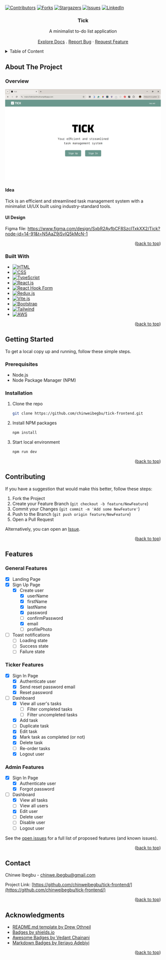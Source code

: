 <a name="readme-top"></a>


<!-- PROJECT SHIELDS -->
[![Contributors][contributors-shield]][contributors-url]
[![Forks][forks-shield]][forks-url]
[![Stargazers][stars-shield]][stars-url]
[![Issues][issues-shield]][issues-url]
[![LinkedIn][linkedin-shield]][linkedin-url]


<!-- PROJECT LOGO -->
<div align="center">
  <h3 align="center">Tick</h3>
  <p align="center">
    A minimalist to-do list application
    <br />
    <br />
    <a href="https://github.com/chinweibegbu/tick-frontend">Explore Docs</a>
    .
<!--     <a href="https://www.youtube.com/channel/UCRWhX1g2ADZKLWMflBtVNxQ">View Demo</a>
    · -->
    <a href="https://github.com/chinweibegbu/tick-frontend/issues">Report Bug</a>
    ·
    <a href="https://github.com/chinweibegbu/tick-frontend/issues">Request Feature</a>
  </p>  
</div>


<!-- TABLE OF CONTENT -->
<details>
  <summary>Table of Content</summary>
  <ul>
    <li>
      <a href="#about-the-project">About The Project</a>
      <ul>
        <li><a href="#overview">Overview</a></li>
        <li><a href="#built-with">Built With</a></li>
      </ul>
    </li>
    <li>
      <a href="#getting-started">Getting Started</a>
      <ul>
        <li><a href="#prerequisites">Prerequisites</a></li>
        <li><a href="#installation">Installation</a></li>
      </ul>
    </li>
    <li><a href="#features">Features</a></li>
    <li><a href="#contributing">Contributing</a></li>
    <li><a href="#contact">Contact</a></li>
    <li><a href="#acknowledgments">Acknowledgments</a></li>
  </ul>
</details>


<!-- ABOUT THE PROJECT -->
## About The Project

### Overview

[![Tick V1 Screenshot][product-screenshot]](https://chinwe-ibegbu-portfolio.onrender.com/)

#### Idea
Tick is an efficient and streamlined task management system with a minimalist UI/UX built using industry-standard tools. 

#### UI Design
Figma file: https://www.figma.com/design/SxbR2AyfbCF8SzcITxkXX2/Tick?node-id=14-91&t=N5AaZ9jSvlQ5kMcN-1

<p align="right">(<a href="#readme-top">back to top</a>)</p>


### Built With

* [![HTML][HTML]][HTML-url]
* [![CSS][CSS]][CSS-url]
* [![TypeScript][TypeScript]][TypeScript-url]
* [![React.js][React.js]][React-url]
* [![React Hook Form][React Hook Form]][React Hook Form-url]
* [![Redux.js][Redux.js]][Redux-url]
* [![Vite.js][Vite.js]][Vite-url]
* [![Bootstrap][Bootstrap]][Bootstrap-url]
* [![Tailwind][Tailwind]][Bootstrap-url]
* [![AWS][AWS]][AWS-url]

<p align="right">(<a href="#readme-top">back to top</a>)</p>


<!-- GETTING STARTED -->
## Getting Started

To get a local copy up and running, follow these simple steps.

### Prerequisites

* Node.js
* Node Package Manager (NPM)

### Installation

1. Clone the repo
   ```sh
   git clone https://github.com/chinweibegbu/tick-frontend.git
   ```
3. Install NPM packages
   ```sh
   npm install
   ```
4. Start local environment
   ```sh
   npm run dev
   ```

<p align="right">(<a href="#readme-top">back to top</a>)</p>


<!-- CONTRIBUTING -->
## Contributing

If you have a suggestion that would make this better, follow these steps:

1. Fork the Project
2. Create your Feature Branch (`git checkout -b feature/NewFeature`)
3. Commit your Changes (`git commit -m 'Add some NewFeature'`)
4. Push to the Branch (`git push origin feature/NewFeature`)
5. Open a Pull Request

Alternatively, you can open an [Issue](https://github.com/chinweibegbu/tick-frontend/issues).

<p align="right">(<a href="#readme-top">back to top</a>)</p>


<!-- FEATURES -->
## Features
### General Features
- [x] Landing Page
- [x] Sign Up Page
  - [x] Create user
    - [x] userName
    - [x] firstName
    - [x] lastName
    - [x] password
    - [ ] confirmPassword
    - [x] email
    - [ ] profilePhoto
- [ ] Toast notifications
  - [ ] Loading state
  - [ ] Success state
  - [ ] Failure state

### Ticker Features
- [x] Sign In Page
  - [x] Authenticate user
  - [x] Send reset password email
  - [x] Reset password
- [ ] Dashboard
  - [x] View all user's tasks
    - [ ] Filter completed tasks
    - [ ] Filter uncompleted tasks
  - [x] Add task
  - [ ] Duplicate task
  - [x] Edit task
  - [x] Mark task as completed (or not)
  - [x] Delete task
  - [ ] Re-order tasks
  - [x] Logout user

### Admin Features
- [x] Sign In Page
  - [x] Authenticate user
  - [x] Forgot password
- [ ] Dashboard
  - [x] View all tasks
  - [ ] View all users
  - [x] Edit user
  - [ ] Delete user
  - [ ] Disable user
  - [ ] Logout user

See the [open issues](https://github.com/chinweibegbu/tick-frontend/issues) for a full list of proposed features (and known issues).

<p align="right">(<a href="#readme-top">back to top</a>)</p>


<!-- CONTACT -->
## Contact

Chinwe Ibegbu - chinwe.ibegbu@gmail.com

Project Link: [https://github.com/chinweibegbu/tick-frontend/](https://github.com/chinweibegbu/tick-frontend/)

<p align="right">(<a href="#readme-top">back to top</a>)</p>


<!-- ACKNOWLEDGMENTS -->
## Acknowledgments

* [README.md template by Drew Othneil](https://github.com/othneildrew/Best-README-Template)
* [Badges by shields.io](https://shields.io/badges)
* [Awesome Badges by Vedant Chainani](https://dev.to/envoy_/150-badges-for-github-pnk)
* [Markdown Badges by Ileriayo Adebiyi](https://github.com/Ileriayo/markdown-badges)

<p align="right">(<a href="#readme-top">back to top</a>)</p>



<!-- MARKDOWN LINKS & IMAGES -->
<!-- https://www.markdownguide.org/basic-syntax/#reference-style-links -->
[contributors-shield]: https://img.shields.io/github/contributors/chinweibegbu/tick-frontend.svg?style=for-the-badge
[contributors-url]: https://github.com/chinweibegbu/tick-frontend/graphs/contributors
[forks-shield]: https://img.shields.io/github/forks/chinweibegbu/tick-frontend.svg?style=for-the-badge
[forks-url]: https://github.com/chinweibegbu/tick-frontend/network/members
[stars-shield]: https://img.shields.io/github/stars/chinweibegbu/tick-frontend.svg?style=for-the-badge
[stars-url]: https://github.com/chinweibegbu/tick-frontend/stargazers
[issues-shield]: https://img.shields.io/github/issues/chinweibegbu/tick-frontend.svg?style=for-the-badge
[issues-url]: https://github.com/chinweibegbu/tick-frontend/issues
[linkedin-shield]: https://img.shields.io/badge/-LinkedIn-black.svg?style=for-the-badge&logo=linkedin&colorB=555
[linkedin-url]: https://linkedin.com/in/chinwe-ibegbu
[product-screenshot]: public/v1-screenshot.png

[HTML]: https://img.shields.io/badge/HTML-239120?style=for-the-badge&logo=html5&logoColor=white
[HTML-url]: https://developer.mozilla.org/en-US/docs/Web/HTML
[CSS]: https://img.shields.io/badge/CSS-239120?&style=for-the-badge&logo=css3&logoColor=white
[CSS-url]: https://developer.mozilla.org/en-US/docs/Web/CSS
[TypeScript]: https://img.shields.io/badge/TypeScript-007ACC?style=for-the-badge&logo=typescript&logoColor=white
[TypeScript-url]: https://www.typescriptlang.org/
[Node]: https://img.shields.io/badge/Node.js-43853D?style=for-the-badge&logo=node.js&logoColor=white
[Node-url]: https://nodejs.org/en
[React.js]: https://img.shields.io/badge/React-20232A?style=for-the-badge&logo=react&logoColor=61DAFB
[React-url]: https://reactjs.org/
[React.js]: https://img.shields.io/badge/React-20232A?style=for-the-badge&logo=react&logoColor=61DAFB
[React-url]: https://reactjs.org/
[React Hook Form]: https://img.shields.io/badge/React%20Hook%20Form-%23EC5990.svg?style=for-the-badge&logo=reacthookform&logoColor=white
[React Hook Form-url]: https://www.react-hook-form.com/
[Redux.js]: https://img.shields.io/badge/Redux-593D88?style=for-the-badge&logo=redux&logoColor=white
[Redux-url]: https://redux.js.org/
[Vite.js]: https://img.shields.io/badge/Vite-646CFF?style=for-the-badge&logo=Vite&logoColor=white
[Vite-url]: https://vitejs.dev/
[Bootstrap]: https://img.shields.io/badge/Bootstrap-563D7C?style=for-the-badge&logo=bootstrap&logoColor=white
[Bootstrap-url]: https://getbootstrap.com
[Tailwind]: https://img.shields.io/badge/Tailwind_CSS-38B2AC?style=for-the-badge&logo=tailwind-css&logoColor=white
[Tailwind-url]: https://tailwindcss.com/
[AWS]: https://img.shields.io/badge/Amazon_AWS-232F3E?style=for-the-badge&logo=amazon-aws&logoColor=white
[AWS-url]: https://aws.amazon.com/amplify/
